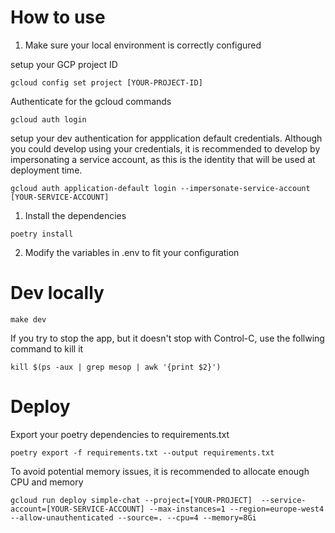 # How to use

1. Make sure your local environment is correctly configured

setup your GCP project ID

```
gcloud config set project [YOUR-PROJECT-ID]
```

Authenticate for the gcloud commands

```
gcloud auth login
```


setup your dev authentication for appplication default credentials. Although you could develop using your credentials, it is recommended to develop by impersonating a service account, as this is the identity that will be used at deployment time.

```
gcloud auth application-default login --impersonate-service-account [YOUR-SERVICE-ACCOUNT]
```


1. Install the dependencies

```
poetry install
```

2. Modify the variables in .env to fit your configuration

# Dev locally

```
make dev
```

If you try to stop the app, but it doesn't stop with Control-C, use the follwing command to kill it

```
kill $(ps -aux | grep mesop | awk '{print $2}')
```

# Deploy

Export your poetry dependencies to requirements.txt

```
poetry export -f requirements.txt --output requirements.txt
```

To avoid potential memory issues, it is recommended to allocate enough CPU and memory

```
gcloud run deploy simple-chat --project=[YOUR-PROJECT]  --service-account=[YOUR-SERVICE-ACCOUNT] --max-instances=1 --region=europe-west4 --allow-unauthenticated --source=. --cpu=4 --memory=8Gi
```